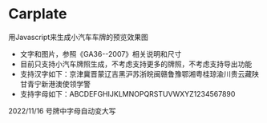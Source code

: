 Carplate
========

用Javascript来生成小汽车车牌的预览效果图

* 文字和图片，参照《GA36--2007》相关说明和尺寸<br/>
* 目前只支持小汽车牌照生成，不考虑支持更多的牌照，不考虑支持导出功能<br/>
* 支持汉字如下：京津冀晋蒙辽吉黑沪苏浙皖闽赣鲁豫鄂湘粤桂琼渝川贵云藏陕甘青宁新港澳使领学警<br/>
* 支持字母如下：ABCDEFGHIJKLMNOPQRSTUVWXYZ1234567890

2022/11/16
  号牌中字母自动变大写
